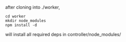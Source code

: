 after cloning into ./worker, 

    cd worker
    mkdir node_modules
    npm install -d

will install all required deps in controller/node_modules/
